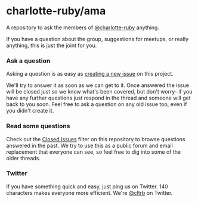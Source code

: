 # charlotte-ruby/ama

A repository to ask the members of [@charlotte-ruby](https://github.com/charlotte-ruby/ama) anything.

If you have a question about the group, suggestions for meetups, or really anything, this is just the joint for you.

### Ask a question

Asking a question is as easy as
[creating a new issue](https://github.com/charlotte-ruby/ama/issues/new) on this
project.

We'll try to answer it as soon as we can get to it. Once answered the issue will be closed
just so we know what's been covered, but don't worry- if you have any further
questions just respond in the thread and someone will get back to you soon. Feel free to
ask a question on any old issue too, even if you didn't create it.

### Read some questions

Check out the [Closed Issues](https://github.com/charlotte-ruby/ama/issues?q=is%3Aissue+is%3Aclosed)
filter on this repository to browse questions answered in the past. We try
to use this as a public forum and email replacement that everyone can see, so feel free to dig
into some of the older threads.

### Twitter

If you have something quick and easy, just ping us on Twitter. 140 characters
makes everyone more efficient. We're [@cltrb](https://twitter.com/cltrb) on
Twitter.
